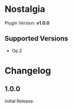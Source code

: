 # Nostalgia

Plugin Version: **v1.0.0**

Supported Versions
-------------------
- Op.2

Changelog
=========
1.0.0
-----
Initial Release.

